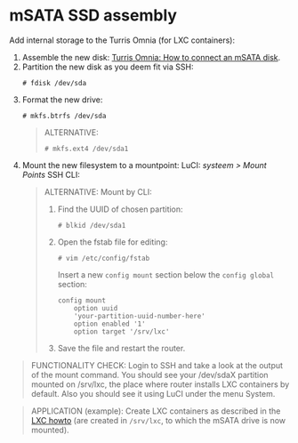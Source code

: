 # mSATA SSD assembly

Add internal storage to the Turris Omnia (for LXC containers):

1. Assemble the new disk:
[Turris Omnia: How to connect an mSATA disk][1].
2. Partition the new disk as you deem fit via SSH:
	```
	# fdisk /dev/sda
	```
3. Format the new drive:
	```
	# mkfs.btrfs /dev/sda
	```
	> ALTERNATIVE:
	> ```
	> # mkfs.ext4 /dev/sda1
	> ```
4. Mount the new filesystem to a mountpoint: LuCI: _systeem > Mount Points_
	SSH CLI:
	> ALTERNATIVE: Mount by CLI:
	> 1. Find the UUID of chosen partition:
	>		```
	>		# blkid /dev/sda1
	>		```
	> 2. Open the fstab file for editing:
	>		```
	>		# vim /etc/config/fstab
	>		```
	>		Insert a new `config mount` section below the `config global` section:
	>
	>		```shell
	>		config mount
	>			option uuid
	>			'your-partition-uuid-number-here'
	>			option enabled '1'
	>			option target '/srv/lxc'
	>		```
	> 3. Save the file and restart the router.


> FUNCTIONALITY CHECK: Login to SSH and take a look at the output of the mount command. You should see your /dev/sdaX partition mounted on /srv/lxc, the place where router installs LXC containers by default. Also you should see it using LuCI under the menu System.

> APPLICATION (example): Create LXC containers as described in the [LXC howto][2] (are created in `/srv/lxc`, to which the mSATA drive is now mounted).


<!-- REFERENCES -->

[1]:https://www.youtube.com/watch?v=71_M2N3ga7s
[2]:https://www.turris.cz/doc/en/howto/lxc


<!-- NGREP ONELINERS

>>> Find the UUID of a block device or partition: # blkid /dev/sda<n>

-->
